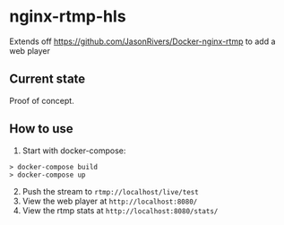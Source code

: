 # nginx-rtmp-hls
Extends off https://github.com/JasonRivers/Docker-nginx-rtmp to add a web player

## Current state
Proof of concept.

## How to use

1. Start with docker-compose:
```
> docker-compose build
> docker-compose up
```
2. Push the stream to `rtmp://localhost/live/test`
3. View the web player at `http://localhost:8080/`
4. View the rtmp stats at `http://localhost:8080/stats/`
